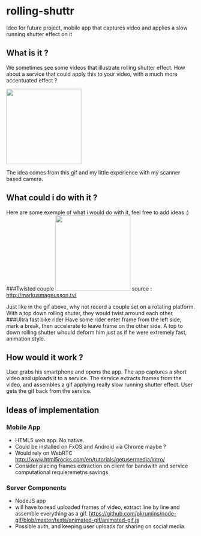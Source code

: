 # rolling-shuttr
Idee for future project, mobile app that captures video and applies a slow running shutter effect on it

## What is it ?
We sometimes see some videos that illustrate rolling shutter effect. How about a service that could apply this to your video, with a much more accentuated effect ?


<img src="http://pop.h-cdn.co/assets/15/47/1447700421-propeller.gif" width="200">

The idea comes from this gif and my little experience with my scanner based camera.

## What could i do with it ? 
Here are some exemple of what i would do with it, feel free to add ideas :)
###Twisted couple
<img src="http://payload325.cargocollective.com/1/0/21154/8811319/twisted.gif" width="200">
source : http://markusmagnusson.tv/

Just like in the gif above, why not record a couple set on a rotating platform. With a top down rolling shuter, they would twist arround each other
###Ultra fast bike rider
Have some rider enter frame from the left side, mark a break, then accelerate to leave frame on the other side. A top to down rolling shutter whould deform him just as if he were extremely fast, animation style.

## How would it work ?
User grabs his smartphone and opens the app. The app captures a short video and uploads it to a service.
The service extracts frames from the video, and assembles a gif applying really slow running shutter effect.
User gets the gif back from the service.

## Ideas of implementation
### Mobile App
* HTML5 web app. No native. 
* Could be installed on FxOS and Android via Chrome maybe ?
* Would rely on WebRTC http://www.html5rocks.com/en/tutorials/getusermedia/intro/
* Consider placing frames extraction on client for bandwith and service computational requieremetns savings

### Server Components
 * NodeJS app
 * will have to read uploaded frames of video, extract line by line and assemble everything as a gif. https://github.com/pkrumins/node-gif/blob/master/tests/animated-gif/animated-gif.js
 * Possible auth, and keeping user uploads for sharing on social media.
 
